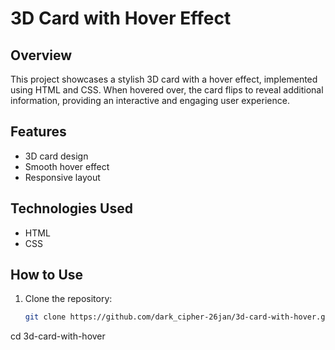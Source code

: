 # 3D Card with Hover Effect

## Overview

This project showcases a stylish 3D card with a hover effect, implemented using HTML and CSS. When hovered over, the card flips to reveal additional information, providing an interactive and engaging user experience.

## Features

- 3D card design
- Smooth hover effect
- Responsive layout

## Technologies Used

- HTML
- CSS


## How to Use

1. Clone the repository:
   ```bash
   git clone https://github.com/dark_cipher-26jan/3d-card-with-hover.git
cd 3d-card-with-hover



